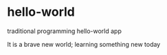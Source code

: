 # hello-world
traditional programming hello-world app

It is a brave new world; learning something new today
